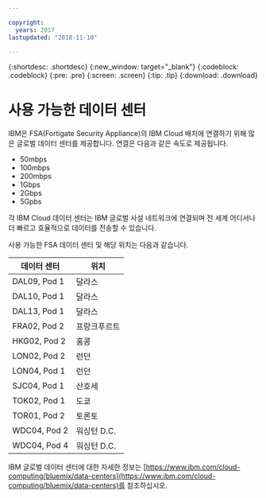 ```yaml
---

copyright:
  years: 2017
lastupdated: "2018-11-10"

---
```


{:shortdesc: .shortdesc}
{:new_window: target="_blank"}
{:codeblock: .codeblock}
{:pre: .pre}
{:screen: .screen}
{:tip: .tip}
{:download: .download}

# 사용 가능한 데이터 센터
IBM은 FSA(Fortigate Security Appliance)의 IBM Cloud 배치에 연결하기 위해 많은 글로벌 데이터 센터를 제공합니다. 연결은 다음과 같은 속도로 제공됩니다. 

* 50mbps
* 100mbps
* 200mbps
* 1Gbps
* 2Gbps
* 5Gpbs

각 IBM Cloud 데이터 센터는 IBM 글로벌 사설 네트워크에 연결되며 전 세계 어디서나 더 빠르고 효율적으로 데이터를 전송할 수 있습니다.  

사용 가능한 FSA 데이터 센터 및 해당 위치는 다음과 같습니다. 

| 데이터 센터 | 위치 |
| ----------- | -------- |
| DAL09, Pod 1 | 달라스 |
| DAL10, Pod 1 | 달라스 |
| DAL13, Pod 1 | 달라스 |
| FRA02, Pod 2 | 프랑크푸르트 |
| HKG02, Pod 2 | 홍콩|
| LON02, Pod 2 | 런던 |
| LON04, Pod 1 | 런던 |
| SJC04, Pod 1 | 산호세 |
| TOK02, Pod 1 | 도쿄 |
| TOR01, Pod 2 | 토론토 |
| WDC04, Pod 2 | 워싱턴 D.C. |
| WDC04, Pod 4 | 워싱턴 D.C. |

IBM 글로벌 데이터 센터에 대한 자세한 정보는 [https://www.ibm.com/cloud-computing/bluemix/data-centers](https://www.ibm.com/cloud-computing/bluemix/data-centers)를 참조하십시오.

